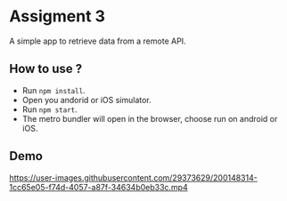 # Assigment 3

A simple app to retrieve data from a remote API.

## How to use ?

- Run `npm install`.
- Open you andorid or iOS simulator.
- Run `npm start`.
- The metro bundler will open in the browser, choose run on android or iOS.

## Demo

https://user-images.githubusercontent.com/29373629/200148314-1cc65e05-f74d-4057-a87f-34634b0eb33c.mp4
